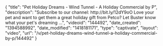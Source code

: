 {
    "title": "Pet Holiday Dreams - Wind Tunnel - A Holiday Commercial by P",
    "description": "Subscribe to our channel: http:\/\/bit.ly\/12dY9oO Love your pet and want to get them a great holiday gift from Petco? Let Buster know what your pet's dreaming ...",
    "videoid": "144492",
    "date_created": "1394588992",
    "date_modified": "1418181171",
    "type": "captivate",
    "layout": "video",
    "url": "\/v\/pet-holiday-dreams-wind-tunnel-a-holiday-commercial-by-p\/144492"
}